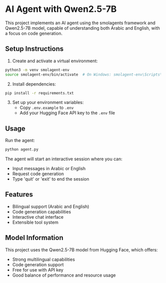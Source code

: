 # AI Agent with Qwen2.5-7B

This project implements an AI agent using the smolagents framework and Qwen2.5-7B model, capable of understanding both Arabic and English, with a focus on code generation.

## Setup Instructions

1. Create and activate a virtual environment:
```bash
python3 -m venv smolagent-env
source smolagent-env/bin/activate  # On Windows: smolagent-env\Scripts\activate
```

2. Install dependencies:
```bash
pip install -r requirements.txt
```

3. Set up your environment variables:
   - Copy `.env.example` to `.env`
   - Add your Hugging Face API key to the `.env` file

## Usage

Run the agent:
```bash
python agent.py
```

The agent will start an interactive session where you can:
- Input messages in Arabic or English
- Request code generation
- Type 'quit' or 'exit' to end the session

## Features

- Bilingual support (Arabic and English)
- Code generation capabilities
- Interactive chat interface
- Extensible tool system

## Model Information

This project uses the Qwen2.5-7B model from Hugging Face, which offers:
- Strong multilingual capabilities
- Code generation support
- Free for use with API key
- Good balance of performance and resource usage 